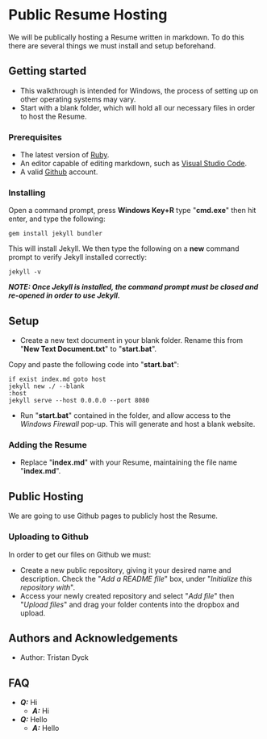 # Public Resume Hosting

We will be publically hosting a Resume written in markdown. To do this there are several things we must install and setup beforehand.

## Getting started

- This walkthrough is intended for Windows, the process of setting up on other operating systems may vary.
- Start with a blank folder, which will hold all our necessary files in order to host the Resume.

### Prerequisites

- The latest version of [Ruby](https://rubyinstaller.org/downloads/).
- An editor capable of editing markdown, such as [Visual Studio Code](https://code.visualstudio.com/).
- A valid [Github](https://github.com/) account.

### Installing

Open a command prompt, press **Windows Key+R** type "**cmd.exe**" then hit enter, and type the following:

    gem install jekyll bundler

This will install Jekyll. We then type the following on a **new** command prompt to verify Jekyll installed correctly:

    jekyll -v

***NOTE: Once Jekyll is installed, the command prompt must be closed and re-opened in order to use Jekyll.***

## Setup

- Create a new text document in your blank folder. Rename this from "**New Text Document.txt**" to "**start.bat**".

Copy and paste the following code into "**start.bat**":

    if exist index.md goto host
    jekyll new ./ --blank
    :host
    jekyll serve --host 0.0.0.0 --port 8080

- Run "**start.bat**" contained in the folder, and allow access to the *Windows Firewall* pop-up. This will generate and host a blank website.

### Adding the Resume

- Replace "**index.md**" with your Resume, maintaining the file name "**index.md**".

## Public Hosting

We are going to use Github pages to publicly host the Resume.

### Uploading to Github

In order to get our files on Github we must:

- Create a new public repository, giving it your desired name and description. Check the "*Add a README file*" box, under "*Initialize this repository with*".
- Access your newly created repository and select "*Add file*" then "*Upload files*" and drag your folder contents into the dropbox and upload.

## Authors and Acknowledgements

- Author: Tristan Dyck

## FAQ

- ***Q:*** Hi
    - ***A:*** Hi
- ***Q:*** Hello
    - ***A:*** Hello
